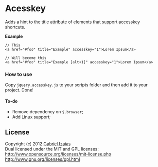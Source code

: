 # Acesskey

Adds a hint to the title attribute of elements that support accesskey shortcuts.

**Example**

```
// This
<a href="#foo" title="Example" accesskey="1">Lorem Ipsum</a>

// Will become this
<a href="#foo" title="Example [alt+1]" accesskey="1">Lorem Ipsum</a>
```

### How to use

Copy `jquery.accesskey.js` to your scripts folder and then add it to your project. Done!

#### To-do
- Remove dependency on `$.browser`;
- Add Linux support;

## License

Copyright (c) 2012 [Gabriel Izaias](gabrielizaias.com)<br />
Dual licensed under the MIT and GPL licenses:<br />
http://www.opensource.org/licenses/mit-license.php<br />
http://www.gnu.org/licenses/gpl.html